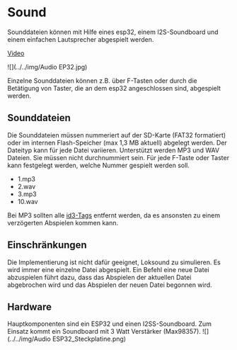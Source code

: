 # Sound

Sounddateien können mit Hilfe eines esp32, einem I2S-Soundboard und einem einfachen Lautsprecher abgespielt werden.

[Video](https://www.open4me.de/my-content/ESP32_MAX98357A.mp4)

![](../../img/Audio EP32.jpg) 

Einzelne Sounddateien können z.B. über F-Tasten oder durch die Betätigung von Taster, die an dem esp32 angeschlossen sind, abgespielt werden.

## Sounddateien
Die Sounddateien müssen nummeriert auf der SD-Karte (FAT32 formatiert) oder im internen Flash-Speicher (max 1,3 MB aktuell) abgelegt werden. Der Dateityp kann für jede Datei variieren. Unterstützt werden MP3 und WAV Dateien. Sie müssen nicht durchnummiert sein. Für jede F-Taste oder Taster kann festgelegt werden, welche Nummer gespielt werden soll.
 
- 1.mp3
- 2.wav
- 3.mp3
- 10.wav

Bei MP3 sollten alle [id3-Tags](https://de.wikipedia.org/wiki/ID3-Tag) entfernt werden, da es ansonsten zu einem verzögerten Abspielen kommen kann. 

## Einschränkungen
Die Implementierung ist nicht dafür geeignet, Loksound zu simulieren. Es wird immer eine einzelne Datei abgespielt. Ein Befehl eine neue Datei abzuspielen führt dazu, dass das Abspielen der aktuellen Datei abgebrochen wird und das Abspielen der neuen Datei begonnen wird. 


## Hardware
Hauptkomponenten sind ein ESP32 und einen I2SS-Soundboard.
Zum Einsatz kommt ein Soundboard mit 3 Watt Verstärker (Max98357).
![](../../img/Audio ESP32_Steckplatine.png) 

